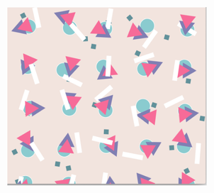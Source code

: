 <p align="center">
	<img src="https://github.com/krismadden/ABC-Always-Be-Coding/blob/master/2020/2020:01/2020:01:12/2020-01-12_1.png?raw=true" width="450" alt="jan 12 2020 image of sketch">
  <br>
</p>